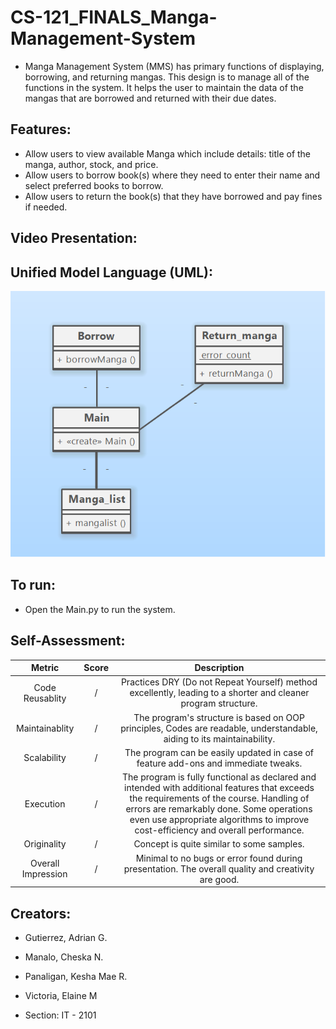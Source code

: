 # CS-121_FINALS_Manga-Management-System

* Manga Management System (MMS) has primary functions of displaying, borrowing, and returning mangas. This design is to manage all of the functions in the system. It helps the user to maintain the data of the mangas that are borrowed and returned with their due dates.

## Features:
* Allow users to view available Manga which include details: title of the manga, author, stock, and price.
* Allow users to borrow book(s) where they need to enter their name and select preferred books to borrow.
* Allow users to return the book(s) that they have borrowed and pay fines if needed.

## Video Presentation:


## Unified Model Language (UML):
![uml](https://github.com/iangtrrz/CS-121_FINALS_Manga-Management-System/blob/main/Image/UML.png)

## To run:

* Open the Main.py to run the system.

## Self-Assessment:

|Metric| Score| Description|
|:--------:|:----:|:----------------------:|
|Code Reusablity|/|Practices DRY (Do not Repeat Yourself) method excellently, leading to a shorter and cleaner program structure.|
|Maintainablity|/|The program's structure is based on OOP principles, Codes are readable, understandable, aiding to its maintainability.|
|Scalability|/|The program can be easily updated in case of feature add-ons and immediate tweaks.|
|Execution|/|The program is fully functional as declared and intended with additional features that exceeds the requirements of the course. Handling of errors are remarkably done. Some operations even use appropriate algorithms to improve cost-efficiency and overall performance.|
|Originality|/|Concept is quite similar to some samples.|
|Overall Impression|/|Minimal to no bugs or error found during presentation. The overall quality and creativity are good.|

## Creators:
* Gutierrez, Adrian G.
* Manalo, Cheska N.
* Panaligan, Kesha Mae R.
* Victoria, Elaine M

* Section: IT - 2101
